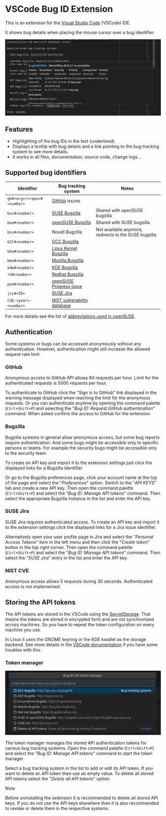 # VSCode Bug ID Extension

This is an extension for the [Visual Studio
Code](https://code.visualstudio.com/) (VSCode) IDE.

It shows bug details when placing the mouse cursor over a bug
identifier.

![Showing a bug details in a preview](media/screenshots/bug-preview.png)

## Features

- Highlighting of the bug IDs in the text (underlined).
- Displays a tooltip with bug details and a link pointing to the bug
  tracking system to see more details.
- It works in all files, documentation, source code, change logs...

## Supported bug identifiers

| Identifier                 | Bug tracking system                                      | Notes                                                 |
| -------------------------- | -------------------------------------------------------- | ----------------------------------------------------- |
| `gh#<org>/<repo>#<number>` | [GitHub](https://github.com) issues                      |                                                       |
| `bsc#<number>`             | [SUSE Bugzilla](https://bugzilla.suse.com)               | Shared with openSUSE bugzilla                         |
| `boo#<number>`             | [openSUSE Bugzilla](https://bugzilla.opensuse.org)       | Shared with SUSE bugzilla                             |
| `bnc#<number>`             | Novell Bugzilla                                          | Not available anymore, redirects to the SUSE bugzilla |
| `GCC#<number>`             | [GCC Bugzilla](https://gcc.gnu.org/bugzilla)             |                                                       |
| `bko#<number>`             | [Linux Kernel Bugzilla](https://bugzilla.kernel.org)     |                                                       |
| `bmo#<number>`             | [Mozilla Bugzilla](https://bugzilla.mozilla.org)         |                                                       |
| `kde#<number>`             | [KDE Bugzilla](https://bugs.kde.org)                     |                                                       |
| `rh#<number>`              | [Redhat Bugzilla](https://bugzilla.redhat.com)           |                                                       |
| `poo#<number>`             | [openSUSE Progress issue](https://progress.opensuse.org) |                                                       |
| `jsc#<ID>`                 | [SUSE Jira](https://jira.suse.com/)                      |                                                       |
| `CVE-<year>-<number>`      | [NIST vulnerability database](https://nvd.nist.gov)      |                                                       |

For more details see the list of [abbreviations used in
openSUSE](https://en.opensuse.org/openSUSE:Packaging_Patches_guidelines#Current_set_of_abbreviations).

## Authentication

Some systems or bugs can be accessed anonymously without any authentication.
However, authentication might still increase the allowed request rate limit.

### GitHub

Anonymous access to GitHub API allows 60 requests per hour. Limit for the
authenticated requests is 5000 requests per hour.

To authenticate to GitHub click the "Sign in to GitHub" link displayed in the
warning message displayed when reaching the limit for the anonymous requests. Or
you can authenticate anytime by opening the command palette (`Ctrl+Shift+P`) and
selecting the "_Bug ID: Request GitHub authentication_" command. When asked
confirm the access to GitHub for the extension.

### Bugzilla

Bugzilla systems in general allow anonymous access, but some bug reports require
authentication. And some bugs might be accessible only to specific persons or
teams. For example the security bugs might be accessible only to the security
team.

To create an API key and import it to the extension settings just click the
displayed links for a Bugzilla identifier.

Or go to the Bugzilla preferences page, click your account name at the top of
the page and select the "_Preferences_" option. Switch to the "_API KEYS_" tab
and create a new API key. Then open the command palette (`Ctrl+Shift+P`) and
select the "_Bug ID: Manage API tokens_" command. Then select the appropriate
Bugzilla instance in the list and enter the API key.

### SUSE Jira

SUSE Jira requires authenticated access. To create an API key and import it to
the extension settings click the displayed links for a Jira issue identifier.

Alternatively open your user profile page in Jira and select the "_Personal
Access Tokens_" item in the left menu and then click the "_Create token_" button
in the top right corner. Then open the command palette (`Ctrl+Shift+P`) and
select the "_Bug ID: Manage API tokens_" command. Then select the "_SUSE Jira_"
entry in the list and enter the API key.

### NIST CVE

Anonymous access allows 5 requests during 30 seconds. Authenticated access is
not implemented.

## Storing the API tokens

The API tokens are stored in the VSCode using the
[SecretStorage](https://code.visualstudio.com/api/extension-capabilities/common-capabilities#data-storage).
That means the tokens are stored in encrypted form and are not synchronized
across machines. So you have to repeat the token configuration on every machine
you use.

In Linux it uses the GNOME keyring or the KDE kwallet as the storage backend.
See more details in the [VSCode
documentation](https://code.visualstudio.com/api/extension-capabilities/common-capabilities#data-storage)
if you have some troubles with this.

### Token manager

![API token manager](media/screenshots/token-manager.png)

The token manager manages the stored API authentication tokens for various
bug tracking systems. Open the command palette (`Ctrl+Shift+P`) and select the
"_Bug ID: Manage API tokens_" command to start the token manager.

Select a bug tracking system in the list to add or edit its API token. If you
want to delete an API token then use an empty value. To delete all stored API
tokens select the "_Delete all API tokens_" option.

> [!NOTE]  
> Before uninstalling the extension it is recommended to delete all stored API
> keys. If you do not use the API keys elsewhere then it is also recommended to
> revoke or delete them in the respective systems.
